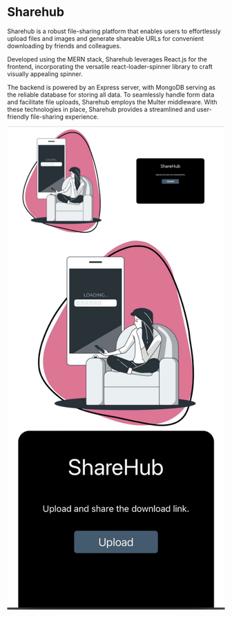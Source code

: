 <h1>Sharehub</h1>

<p>Sharehub is a robust file-sharing platform that enables users to effortlessly upload files and images and generate shareable URLs for convenient downloading by friends and colleagues. </p>
<p>Developed using the MERN stack, Sharehub leverages React.js for the frontend, incorporating the versatile react-loader-spinner library to craft visually appealing spinner. </p>
<p>The backend is powered by an Express server, with MongoDB serving as the reliable database for storing all data. To seamlessly handle form data and facilitate file uploads, Sharehub employs the Multer middleware. With these technologies in place, Sharehub provides a streamlined and user-friendly file-sharing experience.</p>

<img src="screenshots/desktop_ss.jpeg" alt="Desktop View">
<img src="screenshots/mobile_ss.jpeg" alt="Mobile View">

